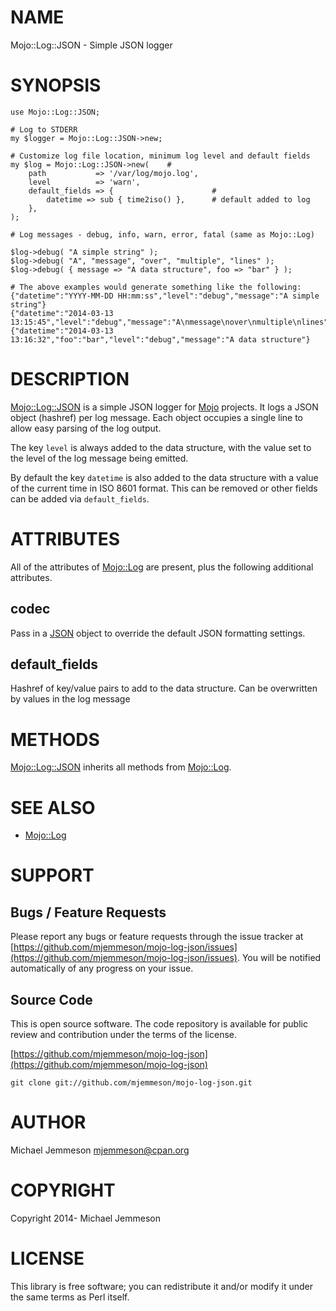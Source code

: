 # NAME

Mojo::Log::JSON - Simple JSON logger

# SYNOPSIS

    use Mojo::Log::JSON;

    # Log to STDERR
    my $logger = Mojo::Log::JSON->new;

    # Customize log file location, minimum log level and default fields
    my $log = Mojo::Log::JSON->new(    #
        path           => '/var/log/mojo.log',
        level          => 'warn',
        default_fields => {                      #
            datetime => sub { time2iso() },      # default added to log
        },
    );

    # Log messages - debug, info, warn, error, fatal (same as Mojo::Log)

    $log->debug( "A simple string" );
    $log->debug( "A", "message", "over", "multiple", "lines" );
    $log->debug( { message => "A data structure", foo => "bar" } );

    # The above examples would generate something like the following:
    {"datetime":"YYYY-MM-DD HH:mm:ss","level":"debug","message":"A simple string"}
    {"datetime":"2014-03-13 13:15:45","level":"debug","message":"A\nmessage\nover\nmultiple\nlines"}
    {"datetime":"2014-03-13 13:16:32","foo":"bar","level":"debug","message":"A data structure"}

# DESCRIPTION

[Mojo::Log::JSON](https://metacpan.org/pod/Mojo::Log::JSON) is a simple JSON logger for [Mojo](https://metacpan.org/pod/Mojo) projects. It logs a
JSON object (hashref) per log message. Each object occupies a single line to
allow easy parsing of the log output.

The key `level` is always added to the data structure, with the value set to
the level of the log message being emitted.

By default the key `datetime` is also added to the data structure with a value
of the current time in ISO 8601 format. This can be removed or other fields can
be added via `default_fields`.

# ATTRIBUTES

All of the attributes of [Mojo::Log](https://metacpan.org/pod/Mojo::Log) are present, plus the following additional
attributes.

## codec

Pass in a [JSON](https://metacpan.org/pod/JSON) object to override the default JSON formatting settings.

## default\_fields

Hashref of key/value pairs to add to the data structure. Can be overwritten by
values in the log message

# METHODS

[Mojo::Log::JSON](https://metacpan.org/pod/Mojo::Log::JSON) inherits all methods from [Mojo::Log](https://metacpan.org/pod/Mojo::Log).

# SEE ALSO

- [Mojo::Log](https://metacpan.org/pod/Mojo::Log)

# SUPPORT

## Bugs / Feature Requests

Please report any bugs or feature requests through the issue tracker
at [https://github.com/mjemmeson/mojo-log-json/issues](https://github.com/mjemmeson/mojo-log-json/issues).
You will be notified automatically of any progress on your issue.

## Source Code

This is open source software.  The code repository is available for
public review and contribution under the terms of the license.

[https://github.com/mjemmeson/mojo-log-json](https://github.com/mjemmeson/mojo-log-json)

    git clone git://github.com/mjemmeson/mojo-log-json.git

# AUTHOR

Michael Jemmeson <mjemmeson@cpan.org>

# COPYRIGHT

Copyright 2014- Michael Jemmeson

# LICENSE

This library is free software; you can redistribute it and/or modify
it under the same terms as Perl itself.
